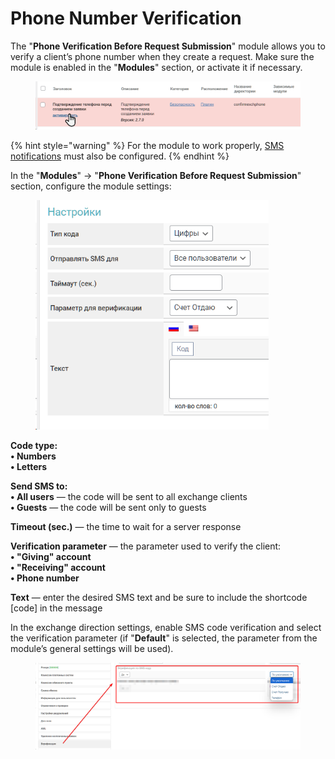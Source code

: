 # Phone Number Verification

The "**Phone Verification Before Request Submission**" module allows you to verify a client’s phone number when they create a request. Make sure the module is enabled in the "**Modules**" section, or activate it if necessary.

<figure><img src="../../.gitbook/assets/image (170).png" alt=""><figcaption></figcaption></figure>

{% hint style="warning" %}
For the module to work properly, [SMS notifications](https://premium.gitbook.io/main/osnovnye-nastroiki/uvedomleniya-administratoram-i-klientam/uvedomleniya-po-sms) must also be configured.
{% endhint %}

In the "**Modules**" -> "**Phone Verification Before Request Submission**" section, configure the module settings:

<figure><img src="../../.gitbook/assets/image (171).png" alt="" width="373"><figcaption></figcaption></figure>

**Code type:**\
**• Numbers**\
**• Letters**

**Send SMS to:**\
**• All users** — the code will be sent to all exchange clients\
**• Guests** — the code will be sent only to guests

**Timeout (sec.)** — the time to wait for a server response

**Verification parameter** — the parameter used to verify the client:\
**• "Giving" account**\
**• "Receiving" account**\
**• Phone number**

**Text** — enter the desired SMS text and be sure to include the shortcode \[code] in the message

In the exchange direction settings, enable SMS code verification and select the verification parameter (if "**Default**" is selected, the parameter from the module’s general settings will be used).

<figure><img src="../../.gitbook/assets/image (172).png" alt=""><figcaption></figcaption></figure>
